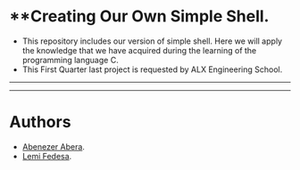 **Creating Our Own Simple Shell.
============================
- This repository includes our version of simple shell.
Here we will apply the knowledge that we have acquired during the learning of the programming language C.
- This First Quarter last project is requested by ALX Engineering School.
----------------------------
-----------------------------
**Authors**
=========
- [Abenezer Abera](https://github.com/Abenina14).
- [Lemi Fedesa](https://github.com/Lemifd).
